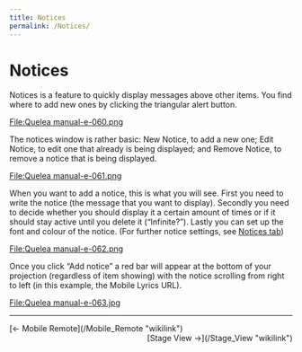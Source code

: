 ```yaml
---
title: Notices
permalink: /Notices/
---
```


# Notices

Notices is a feature to quickly display messages above other items. You find where to add new ones by clicking the triangular alert button.

[<File:Quelea> manual-e-060.png](/File:Quelea_manual-e-060.png "wikilink")

The notices window is rather basic: New Notice, to add a new one; Edit Notice, to edit one that already is being displayed; and Remove Notice, to remove a notice that is being displayed.

[<File:Quelea> manual-e-061.png](/File:Quelea_manual-e-061.png "wikilink")

When you want to add a notice, this is what you will see. First you need to write the notice (the message that you want to display). Secondly you need to decide whether you should display it a certain amount of times or if it should stay active until you delete it (“Infinite?”). Lastly you can set up the font and colour of the notice. (For further notice settings, see [Notices tab](/Setting_up_Quelea_for_your_needs#Notices "wikilink"))

[<File:Quelea> manual-e-062.png](/File:Quelea_manual-e-062.png "wikilink")

Once you click “Add notice” a red bar will appear at the bottom of your projection (regardless of item showing) with the notice scrolling from right to left (in this example, the Mobile Lyrics URL).

[<File:Quelea> manual-e-063.jpg](/File:Quelea_manual-e-063.jpg "wikilink")

------------------------------------------------------------------------

<div style="text-align: left;">
[← Mobile Remote](/Mobile_Remote "wikilink") <span style="float:right;"> [Stage View →](/Stage_View "wikilink")</span>

</div>
